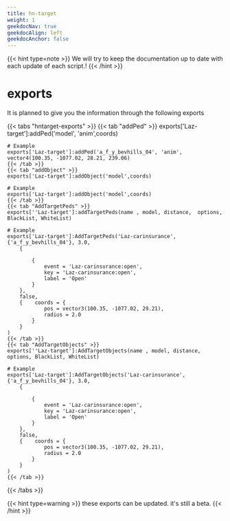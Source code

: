 ```yaml
---
title: hn-target
weight: 1
geekdocNav: true
geekdocAlign: left
geekdocAnchor: false
---
```


{{< hint type=note >}}
We will try to keep the documentation up to date with each update of each script.!
{{< /hint >}}

# exports

It is planned to give you the information through the following exports

{{< tabs "hntarget-exports" >}}
    {{< tab "addPed" >}}
    exports['Laz-target']:addPed('model', 'anim',coords)
    
    # Example
    exports['Laz-target']:addPed('a_f_y_bevhills_04', 'anim', vector4(100.35, -1077.02, 28.21, 239.06)
    {{< /tab >}}
    {{< tab "addObject" >}}
    exports['Laz-target']:addObject('model',coords)
    
    # Example
    exports['Laz-target']:addObject('model',coords)
    {{< /tab >}}
    {{< tab "AddTargetPeds" >}}
    exports[''Laz-target']:addTargetPeds(name , model, distance,  options, BlackList, WhiteList)

    # Example 
    exports['Laz-target']:AddTargetPeds('Laz-carinsurance',{'a_f_y_bevhills_04'}, 3.0,
        {

            {
                event = 'Laz-carinsurance:open',
                key = 'Laz-carinsurance:open',
                label = 'Open'
            }
        },
        false,
        {    coords = {
                pos = vector3(100.35, -1077.02, 29.21),
                radius = 2.0
            }
        }
    )
    {{< /tab >}}
    {{< tab "AddTargetObjects" >}}
    exports[''Laz-target']:AddTargetObjects(name , model, distance,  options, BlackList, WhiteList)
    
    # Example 
    exports['Laz-target']:AddTargetObjects('Laz-carinsurance',{'a_f_y_bevhills_04'}, 3.0,
        {

            {
                event = 'Laz-carinsurance:open',
                key = 'Laz-carinsurance:open',
                label = 'Open'
            }
        },
        false,
        {    coords = {
                pos = vector3(100.35, -1077.02, 29.21),
                radius = 2.0
            }
        }
    )
    {{< /tab >}}
{{< /tabs >}}


{{< hint type=warning >}}
these exports can be updated. it's still a beta.
{{< /hint >}}